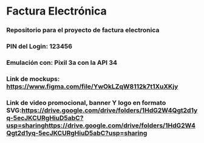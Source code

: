 # Factura Electrónica
### Repositorio para el proyecto de factura electronica
### PIN del Login: 123456
### Emulación con: Pixil 3a con la API 34
### Link de mockups: https://www.figma.com/file/YwOkLZqW8112k7t1XuXKjy


### Link de video promocional, banner Y logo en formato SVG:https://drive.google.com/drive/folders/1HdG2W4Qgt2d1yq-5ecJKCURgHiuD5abC?usp=sharinghttps://drive.google.com/drive/folders/1HdG2W4Qgt2d1yq-5ecJKCURgHiuD5abC?usp=sharing